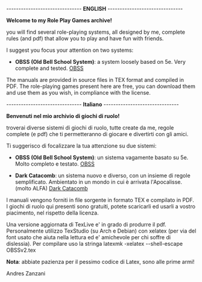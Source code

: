 -------------------------------  **ENGLISH**  -------------------------------  

**Welcome to my Role Play Games archive!**

you will find several role-playing systems, all designed by me, complete rules (and pdf) that allow you to play and have fun with friends.

I suggest you focus your attention on two systems:

- **OBSS (Old Bell School System)**: a system loosely based on 5e. Very complete and tested.  [OBSS](https://github.com/buzzqw/TUS/tree/master/OBSS)

<!--  - **Dark Catacomb**: a new, different system, with a simplified set of rules. Set in a world where the Apocalypse has arrived. (early ALPHA)  [Dark Catacomb](https://github.com/buzzqw/TUS/tree/master/Dark%20Catacomb) -->

The manuals are provided in source files in TEX format and compiled in PDF. The role-playing games present here are free, you can download them and use them as you wish, in compliance with the license.

-------------------------------  **Italiano**  -------------------------------  

**Benvenuti nel mio archivio di giochi di ruolo!**

troverai diverse sistemi di giochi di ruolo, tutte create da me, regole complete (e pdf) che ti permetteranno di giocare e divertirti con gli amici.

Ti suggerisco di focalizzare la tua attenzione su due sistemi:

- **OBSS (Old Bell School System)**: un sistema vagamente basato su 5e. Molto completo e testato. [OBSS](https://github.com/buzzqw/TUS/tree/master/OBSS)

- **Dark Catacomb**: un sistema nuovo e diverso, con un insieme di regole semplificato. Ambientato in un mondo in cui è arrivata l'Apocalisse. (molto ALFA) [Dark Catacomb](https://github.com/buzzqw/TUS/tree/master/Dark%20Catacomb)

I manuali vengono forniti in file sorgente in formato TEX e compilato in PDF. I giochi di ruolo qui presenti sono gratuiti, potete scaricarli ed usarli a vostro piacimento, nel rispetto della licenza.

Una versione aggiornata di TexLive e' in grado di produrre il pdf. Personalmente utilizzo TexStudio (su Arch e Debian) con xelatex (per via del font usato che aiuta nella lettura ed e' amichevole per chi soffre di dislessia). Per compilare uso la stringa latexmk -xelatex --shell-escape OBSSv2.tex

**Nota**: abbiate pazienza per il pessimo codice di Latex, sono alle prime armi!

Andres Zanzani
